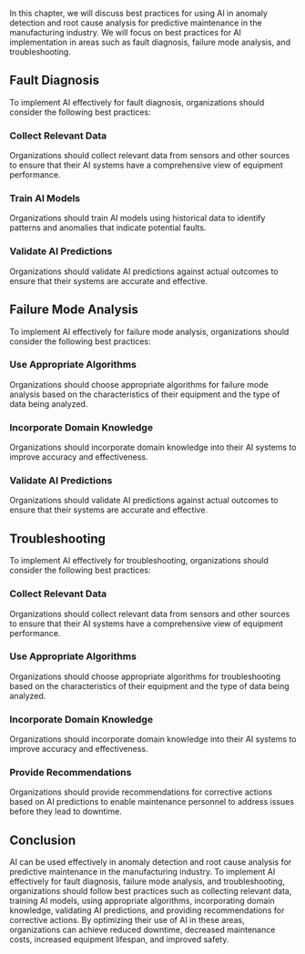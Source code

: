 
In this chapter, we will discuss best practices for using AI in anomaly detection and root cause analysis for predictive maintenance in the manufacturing industry. We will focus on best practices for AI implementation in areas such as fault diagnosis, failure mode analysis, and troubleshooting.

Fault Diagnosis
---------------

To implement AI effectively for fault diagnosis, organizations should consider the following best practices:

### Collect Relevant Data

Organizations should collect relevant data from sensors and other sources to ensure that their AI systems have a comprehensive view of equipment performance.

### Train AI Models

Organizations should train AI models using historical data to identify patterns and anomalies that indicate potential faults.

### Validate AI Predictions

Organizations should validate AI predictions against actual outcomes to ensure that their systems are accurate and effective.

Failure Mode Analysis
---------------------

To implement AI effectively for failure mode analysis, organizations should consider the following best practices:

### Use Appropriate Algorithms

Organizations should choose appropriate algorithms for failure mode analysis based on the characteristics of their equipment and the type of data being analyzed.

### Incorporate Domain Knowledge

Organizations should incorporate domain knowledge into their AI systems to improve accuracy and effectiveness.

### Validate AI Predictions

Organizations should validate AI predictions against actual outcomes to ensure that their systems are accurate and effective.

Troubleshooting
---------------

To implement AI effectively for troubleshooting, organizations should consider the following best practices:

### Collect Relevant Data

Organizations should collect relevant data from sensors and other sources to ensure that their AI systems have a comprehensive view of equipment performance.

### Use Appropriate Algorithms

Organizations should choose appropriate algorithms for troubleshooting based on the characteristics of their equipment and the type of data being analyzed.

### Incorporate Domain Knowledge

Organizations should incorporate domain knowledge into their AI systems to improve accuracy and effectiveness.

### Provide Recommendations

Organizations should provide recommendations for corrective actions based on AI predictions to enable maintenance personnel to address issues before they lead to downtime.

Conclusion
----------

AI can be used effectively in anomaly detection and root cause analysis for predictive maintenance in the manufacturing industry. To implement AI effectively for fault diagnosis, failure mode analysis, and troubleshooting, organizations should follow best practices such as collecting relevant data, training AI models, using appropriate algorithms, incorporating domain knowledge, validating AI predictions, and providing recommendations for corrective actions. By optimizing their use of AI in these areas, organizations can achieve reduced downtime, decreased maintenance costs, increased equipment lifespan, and improved safety.

